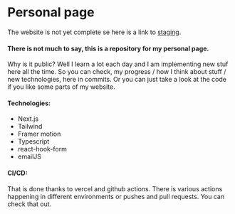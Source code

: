# Personal page

The website is not yet complete se here is a link to [staging](https://frantisek-kasik-staging.vercel.app/).

#### There is not much to say, this is a repository for my personal page.
Why is it public? Well I learn a lot each day and I am implementing new stuf here all the time. So you can check, my progress / how I think about stuff / new technologies, here in commits. Or you can just take a look at the code if you like some parts of my website.


#### Technologies:
- Next.js
- Tailwind
- Framer motion
- Typescript
- react-hook-form
- emailJS

#### CI/CD:
That is done thanks to vercel and github actions. There is various actions happening in different environments or pushes and pull requests. You can check that out.
